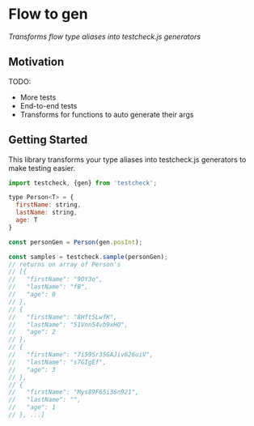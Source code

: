 # Flow to gen

_Transforms flow type aliases into testcheck.js generators_

## Motivation

TODO:

- More tests
- End-to-end tests
- Transforms for functions to auto generate their args


## Getting Started

This library transforms your type aliases into testcheck.js generators to make testing easier.

```js
import testcheck, {gen} from 'testcheck';

type Person<T> = {
  firstName: string,
  lastName: string,
  age: T
}

const personGen = Person(gen.posInt);

const samples = testcheck.sample(personGen);
// returns on array of Person's
// [{
//   "firstName": "9OY3o",
//   "lastName": "fB",
//   "age": 0
// },
// {
//   "firstName": "8Hft5LwfK",
//   "lastName": "51Vnn54vb9xHO",
//   "age": 2
// },
// {
//   "firstName": "7i59Sr35GAJiv626uiV",
//   "lastName": "s7GIgEf",
//   "age": 3
// },
// {
//   "firstName": "Mys89F65i36n921",
//   "lastName": "",
//   "age": 1
// }, ...]
```
